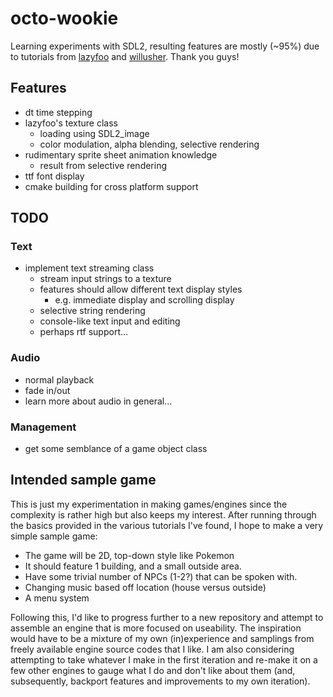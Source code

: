 # octo-wookie
Learning experiments with SDL2, resulting features are mostly (~95%) due to tutorials from [lazyfoo](lazyfoo.net) and [willusher](willusher.io). Thank you guys!

## Features
 * dt time stepping
 * lazyfoo's texture class
   * loading using SDL2_image
   * color modulation, alpha blending, selective rendering
 * rudimentary sprite sheet animation knowledge
   * result from selective rendering
 * ttf font display
 * cmake building for cross platform support

## TODO
### Text

 * implement text streaming class
   * stream input strings to a texture
   * features should allow different text display styles
     * e.g. immediate display and scrolling display
   * selective string rendering 
   * console-like text input and editing
   * perhaps rtf support...

### Audio

 * normal playback
 * fade in/out
 * learn more about audio in general...

### Management 

 * get some semblance of a game object class 

## Intended sample game
This is just my experimentation in making games/engines since the complexity is rather high but also keeps my interest. After running through the basics provided in the various tutorials I've found, I hope to make a very simple sample game:

 * The game will be 2D, top-down style like Pokemon
 * It should feature 1 building, and a small outside area. 
 * Have some trivial number of NPCs (1-2?) that can be spoken with.
 * Changing music based off location (house versus outside)
 * A menu system

Following this, I'd like to progress further to a new repository and attempt to assemble an engine that is more focused on useability. The inspiration would have to be a mixture of my own (in)experience and samplings from freely available engine source codes that I like. I am also considering attempting to take whatever I make in the first iteration and re-make it on a few other engines to gauge what I do and don't like about them (and, subsequently, backport features and improvements to my own iteration).
